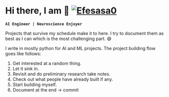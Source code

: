 # Hi there, I am 🥁 [![Efesasa0](https://img.shields.io/badge/-Efesasa0-brightgreen?style=flat-square)](https://github.com/Efesasa0)

**`AI Engineer | Neuroscience Enjoyer`**

Projects that survive my schedule make it to here. I try to document them as best as I can which is the most challenging part. 😅

I write in mostly python for AI and ML projects. The project building flow goes like follows:

1. Get interested at a random thing.
2. Let it sink in.
3. Revisit and do preliminary research take notes.
4. Check out what people have already built if any.
5. Start building myself.
6. Document at the end -> commit

